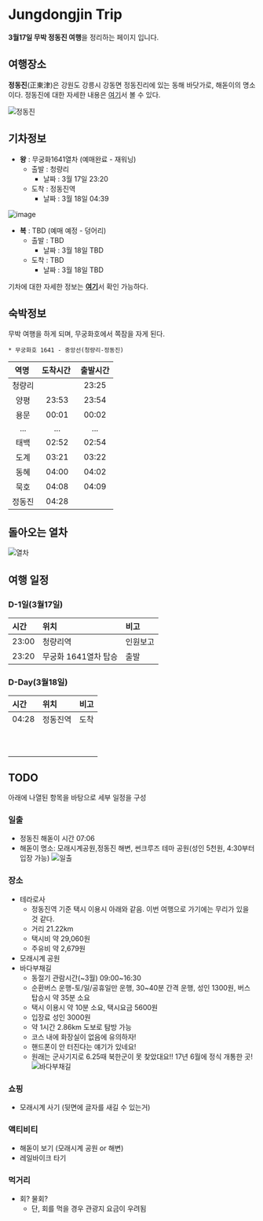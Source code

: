 # Jungdongjin Trip

**3월17일 무박 정동진 여행**을 정리하는 페이지 입니다.


## 여행장소

**정동진**(正東津)은 강원도 강릉시 강동면 정동진리에 있는 동해 바닷가로, 해돋이의 명소이다. 정동진에 대한 자세한 내용은 [여기](https://ko.wikipedia.org/wiki/%EC%A0%95%EB%8F%99%EC%A7%84)서 볼 수 있다.

![정동진](https://upload.wikimedia.org/wikipedia/commons/thumb/6/68/Korail_Class_9000_Jeongdongjin.jpg/2560px-Korail_Class_9000_Jeongdongjin.jpg)

## 기차정보
* **왕** : 무궁화1641열차 (예매완료 - 재워닝)
	* 출발 : 청량리
		* 날짜 : 3월 17일 23:20
	* 도착 : 정동진역
		* 날짜 : 3월 18일 04:39
		
![image](https://user-images.githubusercontent.com/21994083/36719401-4acfcf64-1be8-11e8-9ce6-c5b02768ef45.png)

* **복** : TBD (예매 예정 - 덩어리)
	* 출발 : TBD
		* 날짜 : 3월 18일 TBD
	* 도착 : TBD
		* 날짜 : 3월 18일 TBD
		
기차에 대한 자세한 정보는 [**여기**](http://www.letskorail.com/)서 확인 가능하다. 

## 숙박정보
무박 여행을 하게 되며, 무궁화호에서 쪽잠을 자게 된다.
```
* 무궁화호 1641 - 중앙선(청량리-정동진)
```
| 역명  | 도착시간  | 출발시간 |
|:-------------:|:---------------:|:-------------:|
|청량리||23:25|
|양평|23:53|23:54|
|용문|00:01|00:02|
|...|...|...|
|태백|02:52|02:54|
|도계|03:21|03:22|
|동혜|04:00|04:02|
|묵호|04:08|04:09|
|정동진|04:28||

## 돌아오는 열차
![열차](https://postfiles.pstatic.net/MjAxNzEyMjdfMjU5/MDAxNTE0MzM5MjI3OTkw.Jt5pUAmj4RELEMe1JIb2BVGhGLk_VBpLvXmPw7eUNocg.Mr1eD-ucTSRzZYRW9tqPfSMrvzy6hLxbKu12C2O0UcUg.JPEG.urimrimrimri/20171227_101032.jpg?type=w773)


## 여행 일정

### D-1일(3월17일)

| 시간  | 위치  | 비고 |
|:--------- |:---------------|:-------------|
|23:00|청량리역|인원보고|
|23:20|무궁화 1641열차 탑승|출발|

### D-Day(3월18일)

| 시간  | 위치  | 비고 |
|:------------- |:---------------|:-------------|
|04:28|정동진역|도착|
||||
||||
||||
||||
||||
||||
||||
||||
||||
||||


## TODO
아래에 나열된 항목을 바탕으로 세부 일정을 구성 

### 일출
* 정동진 해돋이 시간 07:06
* 해돋이 명소: 모래시계공원,정동진 해변, 썬크루즈 테마 공원(성인 5천원, 4:30부터 입장 가능)
![일출](http://dbscthumb.phinf.naver.net/1735_000_1/20121231204448642_NSQ3SCULF.jpg/gc9_94_i1.jpg?type=m4500_4500_fst_n)

### 장소
* 테라로사
	* 정동진역 기준 택시 이용시 아래와 같음. 이번 여행으로 가기에는 무리가 있을 것 같다.
	* 거리 21.22km
	* 택시비 약 29,060원 
	* 주유비 약 2,679원
* 모래시계 공원
* 바다부채길
	* 동절기 관람시간(~3월) 09:00~16:30
	* 순환버스 운행-토/일/공휴일만 운행, 30~40분 간격 운행, 성인 1300원, 버스 탑승시 약 35분 소요
	* 택시 이용시 약 10분 소요, 택시요금 5600원
	* 입장료 성인 3000원
	* 약 1시간 2.86km 도보로 탐방 가능
	* 코스 내에 화장실이 없음에 유의하자!
	* 핸드폰이 안 터진다는 얘기가 있네요!
	* 원래는 군사기지로 6.25때 북한군이 못 찾았대요!! 17년 6월에 정식 개통한 곳!
![바다부채길](http://cafefiles.naver.net/MjAxNzAxMDlfMTQ5/MDAxNDgzOTM1Nzg0MDUz._RKxBvg6P49m1z9h2cCaEpkXMqOUAlo2KBs4l2NMQ2og.pl6VPzjK1FSMBACSnarka-I1GtMWZm7mmF9gGW1MeGUg.JPEG.cstpo/%B9%D9%B4%D9%BA%CE2.JPG)

### 쇼핑
* 모래시계 사기 (뒷면에 글자를 새길 수 있는거)

### 액티비티 
* 해돋이 보기 (모래시계 공원 or 해변)
* 레일바이크 타기

### 먹거리 
* 회? 물회? 
	* 단, 회를 먹을 경우 관광지 요금이 우려됨
